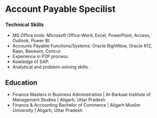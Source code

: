 # Account Payable Specilist

### Technical Skills
- MS Office tools: Microsoft Office-Word, Excel, PowerPoint, Access, Outlook, Power BI.
- Accounts Payable Functions/Systems: Oracle RightNow, Oracle R12, Baan, Basware, Concur.
- Experience in P2P process.
- Kowledge of SAP.
- Analytical and problem-solving skills .

## Education							       					        		
- Finance Masters in Business Administration | Al-Barkaat Institute of Management Studies | Aligarh, Uttar Pradesh
- Finance & Accounting Bachelor of Commerce | Aligarh Muslim University | Aligarh, Uttar Pradesh


